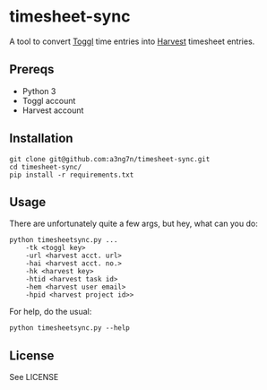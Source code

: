 # timesheet-sync
A tool to convert [Toggl](https://toggl.com/) time entries 
into [Harvest](https://www.getharvest.com/) timesheet entries.
## Prereqs
* Python 3
* Toggl account
* Harvest account

## Installation
    git clone git@github.com:a3ng7n/timesheet-sync.git
    cd timesheet-sync/
    pip install -r requirements.txt

## Usage
There are unfortunately quite a few args, but hey, what can you do:

    python timesheetsync.py ...
        -tk <toggl key>
        -url <harvest acct. url>
        -hai <harvest acct. no.>
        -hk <harvest key> 
        -htid <harvest task id>
        -hem <harvest user email>
        -hpid <harvest project id>>

For help, do the usual:

    python timesheetsync.py --help

## License
See LICENSE